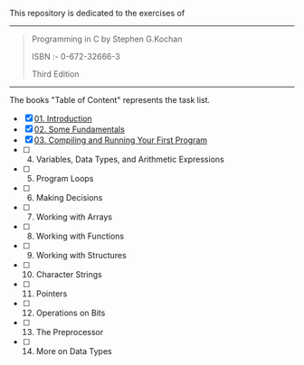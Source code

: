 This repository is dedicated to the exercises of 

---

> Programming in C by Stephen G.Kochan
>
> ISBN :- 0-672-32666-3
>
> Third Edition

---

The books "Table of Content"  represents the task list.

- [x] [01. Introduction](Chapter_1)
- [x] [02. Some Fundamentals](Chapter_2)
- [x] [03. Compiling and Running Your First Program](Chapter_3)
- [ ] 04. Variables, Data Types, and Arithmetic Expressions
- [ ] 05. Program Loops
- [ ] 06. Making Decisions
- [ ] 07. Working with Arrays
- [ ] 08. Working with Functions
- [ ] 09. Working with Structures
- [ ] 10. Character Strings
- [ ] 11. Pointers
- [ ] 12. Operations on Bits
- [ ] 13. The Preprocessor
- [ ] 14. More on Data Types

